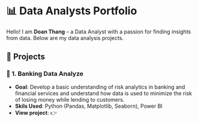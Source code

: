 # 📊 Data Analysts Portfolio
Hello! I am **Doan Thang** – a Data Analyst with a passion for finding insights from data.
Below are my data analysis projects.

## 🚀 Projects
### 📌 1. Banking Data Analyze
- **Goal**: Develop a basic understanding of risk analytics in banking and financial services and understand how data is used to minimize the risk of losing money while lending to customers.
- **Skils Used**: Python (Pandas, Matplotlib, Seaborn), Power BI
- **View project**: 👉


